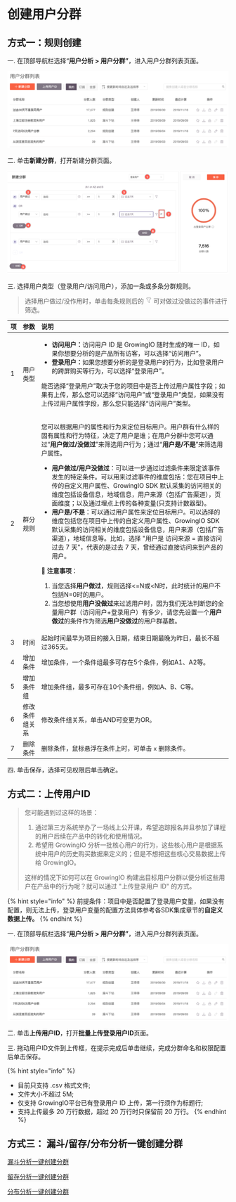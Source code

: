 # 创建用户分群

## 方式一：规则创建

一. 在顶部导航栏选择“**用户分析 &gt; 用户分群”**，进入用户分群列表页面。

![](../../../.gitbook/assets/image%20%28204%29.png)

二. 单击**新建分群**，打开新建分群页面。

![](../../../.gitbook/assets/image%20%28118%29.png)

三. 选择用户类型（登录用户/访问用户），添加一条或多条分群规则。

> 选择用户做过/没作用时，单击每条规则后的 ![](../../../.gitbook/assets/lou-dou.png) 可对做过没做过的事件进行筛选。

<table>
  <thead>
    <tr>
      <th style="text-align:left">&#x9879;</th>
      <th style="text-align:left">&#x53C2;&#x6570;</th>
      <th style="text-align:left">&#x8BF4;&#x660E;</th>
    </tr>
  </thead>
  <tbody>
    <tr>
      <td style="text-align:left">1</td>
      <td style="text-align:left">&#x7528;&#x6237;&#x7C7B;&#x578B;</td>
      <td style="text-align:left">
        <ul>
          <li><b>&#x8BBF;&#x95EE;&#x7528;&#x6237;&#xFF1A;</b>&#x8BBF;&#x95EE;&#x7528;&#x6237;
            ID &#x662F; GrowingIO &#x968F;&#x65F6;&#x751F;&#x6210;&#x7684;&#x552F;&#x4E00;
            ID&#xFF0C;&#x5982;&#x679C;&#x4F60;&#x60F3;&#x8981;&#x5206;&#x6790;&#x7684;&#x662F;&#x4EA7;&#x54C1;&#x6240;&#x6709;&#x8BBF;&#x5BA2;&#xFF0C;&#x53EF;&#x4EE5;&#x9009;&#x62E9;&#x201C;&#x8BBF;&#x95EE;&#x7528;&#x6237;&#x201D;&#x3002;</li>
          <li><b>&#x767B;&#x5F55;&#x7528;&#x6237;&#xFF1A;</b>&#x5982;&#x679C;&#x60A8;&#x60F3;&#x8981;&#x5206;&#x6790;&#x7684;&#x662F;&#x767B;&#x5F55;&#x7528;&#x6237;&#x7684;&#x884C;&#x4E3A;&#xFF0C;&#x6BD4;&#x5982;&#x767B;&#x5F55;&#x7528;&#x6237;&#x7684;&#x8DE8;&#x5C4F;&#x8D2D;&#x4E70;&#x7B49;&#x884C;&#x4E3A;&#xFF0C;&#x53EF;&#x4EE5;&#x9009;&#x62E9;&#x201C;&#x767B;&#x5F55;&#x7528;&#x6237;&#x201D;&#x3002;</li>
        </ul>
        <p>&#x80FD;&#x5426;&#x9009;&#x62E9;&#x201C;&#x767B;&#x5F55;&#x7528;&#x6237;&#x201D;&#x53D6;&#x51B3;&#x4E8E;&#x60A8;&#x7684;&#x9879;&#x76EE;&#x4E2D;&#x662F;&#x5426;&#x4E0A;&#x4F20;&#x8FC7;&#x7528;&#x6237;&#x5C5E;&#x6027;&#x5B57;&#x6BB5;&#xFF1B;&#x5982;&#x679C;&#x6709;&#x4E0A;&#x4F20;&#xFF0C;&#x90A3;&#x4E48;&#x60A8;&#x53EF;&#x4EE5;&#x9009;&#x62E9;&#x201C;&#x8BBF;&#x95EE;&#x7528;&#x6237;&#x201D;&#x6216;&#x201C;&#x767B;&#x5F55;&#x7528;&#x6237;&#x201D;&#x7C7B;&#x578B;&#xFF0C;&#x5982;&#x679C;&#x6CA1;&#x6709;&#x4E0A;&#x4F20;&#x8FC7;&#x7528;&#x6237;&#x5C5E;&#x6027;&#x5B57;&#x6BB5;&#xFF0C;&#x90A3;&#x4E48;&#x60A8;&#x53EA;&#x80FD;&#x9009;&#x62E9;&#x201C;&#x8BBF;&#x95EE;&#x7528;&#x6237;&#x201D;&#x7C7B;&#x578B;&#x3002;</p>
      </td>
    </tr>
    <tr>
      <td style="text-align:left">2</td>
      <td style="text-align:left">&#x7FA4;&#x5206;&#x89C4;&#x5219;</td>
      <td style="text-align:left">
        <p>&#x60A8;&#x53EF;&#x4EE5;&#x6839;&#x636E;&#x7528;&#x6237;&#x7684;&#x5C5E;&#x6027;&#x548C;&#x884C;&#x4E3A;&#x6765;&#x5B9A;&#x4F4D;&#x76EE;&#x6807;&#x7528;&#x6237;&#x3002;&#x7528;&#x6237;&#x7FA4;&#x6709;&#x4EC0;&#x4E48;&#x6837;&#x7684;&#x56FA;&#x6709;&#x5C5E;&#x6027;&#x548C;&#x884C;&#x4E3A;&#x7279;&#x5F81;&#xFF0C;&#x51B3;&#x5B9A;&#x4E86;&#x7528;&#x6237;&#x662F;&#x8C01;&#xFF1B;&#x5728;&#x7528;&#x6237;&#x5206;&#x7FA4;&#x4E2D;&#x60A8;&#x53EF;&#x4EE5;&#x901A;&#x8FC7;&#x201C;<b>&#x7528;&#x6237;&#x505A;&#x8FC7;/&#x6CA1;&#x505A;&#x8FC7;</b>&#x201D;&#x6765;&#x7B5B;&#x9009;&#x7528;&#x6237;&#x884C;&#x4E3A;&#xFF1B;&#x901A;&#x8FC7;&#x201C;<b>&#x7528;&#x6237;&#x662F;/&#x4E0D;&#x662F;</b>&#x201D;&#x6765;&#x7B5B;&#x9009;&#x7528;&#x6237;&#x5C5E;&#x6027;&#x3002;</p>
        <ul>
          <li><b>&#x7528;&#x6237;&#x505A;&#x8FC7;/&#x7528;&#x6237;&#x6CA1;&#x505A;&#x8FC7;</b>&#xFF1A;&#x53EF;&#x4EE5;&#x8FDB;&#x4E00;&#x6B65;&#x901A;&#x8FC7;&#x8FC7;&#x6EE4;&#x6761;&#x4EF6;&#x6765;&#x9650;&#x5B9A;&#x8BE5;&#x4E8B;&#x4EF6;&#x53D1;&#x751F;&#x7684;&#x7279;&#x5B9A;&#x6761;&#x4EF6;&#x3002;&#x53EF;&#x4EE5;&#x7528;&#x6765;&#x8FC7;&#x6EE4;&#x4E8B;&#x4EF6;&#x7684;&#x7EF4;&#x5EA6;&#x5305;&#x62EC;&#xFF1A;&#x60A8;&#x5728;&#x9879;&#x76EE;&#x4E2D;&#x4E0A;&#x4F20;&#x7684;&#x81EA;&#x5B9A;&#x4E49;&#x7528;&#x6237;&#x5C5E;&#x6027;&#x3001;GrowingIO
            SDK &#x9ED8;&#x8BA4;&#x91C7;&#x96C6;&#x7684;&#x8BBF;&#x95EE;&#x76F8;&#x5173;&#x7684;&#x7EF4;&#x5EA6;&#x5305;&#x62EC;&#x8BBE;&#x5907;&#x4FE1;&#x606F;&#xFF0C;&#x5730;&#x57DF;&#x4FE1;&#x606F;&#xFF0C;&#x7528;&#x6237;&#x6765;&#x6E90;&#xFF08;&#x5305;&#x62EC;&#x5E7F;&#x544A;&#x6E20;&#x9053;&#xFF09;&#xFF0C;&#x9875;&#x9762;&#x7EF4;&#x5EA6;&#xFF1B;&#x4EE5;&#x53CA;&#x901A;&#x8FC7;&#x57CB;&#x70B9;&#x4E0A;&#x4F20;&#x7684;&#x5404;&#x79CD;&#x53D8;&#x91CF;(&#x53EA;&#x652F;&#x6301;&#x8BA1;&#x6570;&#x5668;&#x578B;)&#x3002;</li>
          <li><b>&#x7528;&#x6237;&#x662F;/&#x4E0D;&#x662F;</b>&#xFF1A;&#x53EF;&#x4EE5;&#x901A;&#x8FC7;&#x7528;&#x6237;&#x5C5E;&#x6027;&#x6765;&#x5B9A;&#x4F4D;&#x76EE;&#x6807;&#x7528;&#x6237;&#x3002;&#x53EF;&#x4EE5;&#x9009;&#x62E9;&#x7684;&#x7EF4;&#x5EA6;&#x5305;&#x62EC;&#x60A8;&#x5728;&#x9879;&#x76EE;&#x4E2D;&#x4E0A;&#x4F20;&#x7684;&#x81EA;&#x5B9A;&#x4E49;&#x7528;&#x6237;&#x5C5E;&#x6027;&#x3001;GrowingIO
            SDK &#x9ED8;&#x8BA4;&#x91C7;&#x96C6;&#x7684;&#x8BBF;&#x95EE;&#x76F8;&#x5173;&#x7684;&#x7EF4;&#x5EA6;&#x5305;&#x62EC;&#x8BBE;&#x5907;&#x4FE1;&#x606F;&#xFF0C;&#x7528;&#x6237;&#x6765;&#x6E90;&#xFF08;&#x5305;&#x62EC;&#x5E7F;&#x544A;&#x6E20;&#x9053;&#xFF09;&#xFF0C;&#x5730;&#x57DF;&#x4FE1;&#x606F;&#x7B49;&#x3002;&#x6BD4;&#x5982;&#xFF0C;&#x9009;&#x62E9;
            &quot;&#x7528;&#x6237;&#x662F; &#x8BBF;&#x95EE;&#x6765;&#x6E90; = &#x76F4;&#x63A5;&#x8BBF;&#x95EE;
            &#x8FC7;&#x53BB; 7 &#x5929;&quot;&#xFF0C;&#x4EE3;&#x8868;&#x7684;&#x662F;&#x8FC7;&#x53BB;
            7 &#x5929;&#xFF0C;&#x66FE;&#x7ECF;&#x901A;&#x8FC7;&#x76F4;&#x63A5;&#x8BBF;&#x95EE;&#x6765;&#x5230;&#x4EA7;&#x54C1;&#x7684;&#x7528;&#x6237;&#x3002;</li>
        </ul>
        <p>&#x1F4D4; <b>&#x6CE8;&#x610F;&#x4E8B;&#x9879;</b>&#xFF1A;</p>
        <ol>
          <li>&#x5F53;&#x60A8;&#x9009;&#x62E9;<b>&#x7528;&#x6237;&#x505A;&#x8FC7;</b>&#xFF0C;&#x89C4;&#x5219;&#x9009;&#x62E9;&lt;=N&#x6216;&lt;N&#x65F6;&#xFF0C;&#x6B64;&#x65F6;&#x7EDF;&#x8BA1;&#x7684;&#x7528;&#x6237;&#x4E0D;&#x5305;&#x62EC;N=0&#x65F6;&#x7684;&#x7528;&#x6237;&#x3002;</li>
          <li>&#x5F53;&#x60A8;&#x60F3;&#x4F7F;&#x7528;<b>&#x7528;&#x6237;&#x6CA1;&#x505A;&#x8FC7;</b>&#x6765;&#x8FC7;&#x6EE4;&#x7528;&#x6237;&#x65F6;&#xFF0C;&#x56E0;&#x4E3A;&#x6211;&#x4EEC;&#x65E0;&#x6CD5;&#x5224;&#x65AD;&#x60A8;&#x7684;&#x5168;&#x91CF;&#x7528;&#x6237;&#x7FA4;&#xFF08;&#x8BBF;&#x95EE;&#x7528;&#x6237;+&#x767B;&#x5F55;&#x7528;&#x6237;&#xFF09;&#x6709;&#x591A;&#x5C11;&#xFF0C;&#x8BF7;&#x60A8;&#x5148;&#x8BBE;&#x7F6E;&#x4E00;&#x4E2A;<b>&#x7528;&#x6237;&#x505A;&#x8FC7;</b>&#x7684;&#x6761;&#x4EF6;&#x4F5C;&#x4E3A;&#x7B5B;&#x9009;<b>&#x7528;&#x6237;&#x6CA1;&#x505A;&#x8FC7;</b>&#x7684;&#x7528;&#x6237;&#x7FA4;&#x57FA;&#x6570;&#x3002;</li>
        </ol>
      </td>
    </tr>
    <tr>
      <td style="text-align:left">3</td>
      <td style="text-align:left">&#x65F6;&#x95F4;</td>
      <td style="text-align:left">&#x8D77;&#x59CB;&#x65F6;&#x95F4;&#x6700;&#x65E9;&#x4E3A;&#x9879;&#x76EE;&#x7684;&#x63A5;&#x5165;&#x65E5;&#x671F;&#xFF0C;&#x7ED3;&#x675F;&#x65E5;&#x671F;&#x6700;&#x665A;&#x4E3A;&#x6628;&#x65E5;&#xFF0C;&#x6700;&#x957F;&#x4E0D;&#x8D85;&#x8FC7;365&#x5929;&#x3002;</td>
    </tr>
    <tr>
      <td style="text-align:left">4</td>
      <td style="text-align:left">&#x589E;&#x52A0;&#x6761;&#x4EF6;</td>
      <td style="text-align:left">&#x589E;&#x52A0;&#x6761;&#x4EF6;&#xFF0C;&#x4E00;&#x4E2A;&#x6761;&#x4EF6;&#x7EC4;&#x6700;&#x591A;&#x53EF;&#x5B58;&#x5728;5&#x4E2A;&#x6761;&#x4EF6;&#xFF0C;&#x4F8B;&#x5982;A1&#x3001;A2&#x7B49;&#x3002;</td>
    </tr>
    <tr>
      <td style="text-align:left">5</td>
      <td style="text-align:left">&#x589E;&#x52A0;&#x6761;&#x4EF6;&#x7EC4;</td>
      <td style="text-align:left">&#x589E;&#x52A0;&#x6761;&#x4EF6;&#x7EC4;&#xFF0C;&#x6700;&#x591A;&#x53EF;&#x5B58;&#x5728;10&#x4E2A;&#x6761;&#x4EF6;&#x7EC4;&#xFF0C;&#x4F8B;&#x5982;A&#x3001;B&#x3001;C&#x7B49;&#x3002;</td>
    </tr>
    <tr>
      <td style="text-align:left">6</td>
      <td style="text-align:left">&#x4FEE;&#x6539;&#x6761;&#x4EF6;&#x7EC4;&#x5173;&#x7CFB;</td>
      <td style="text-align:left">&#x4FEE;&#x6539;&#x6761;&#x4EF6;&#x7EC4;&#x5173;&#x7CFB;&#xFF0C;&#x5355;&#x51FB;AND&#x53EF;&#x53D8;&#x66F4;&#x4E3A;OR&#x3002;</td>
    </tr>
    <tr>
      <td style="text-align:left">7</td>
      <td style="text-align:left">&#x5220;&#x9664;&#x6761;&#x4EF6;</td>
      <td style="text-align:left">&#x5220;&#x9664;&#x6761;&#x4EF6;&#xFF0C;&#x9F20;&#x6807;&#x60AC;&#x6D6E;&#x5728;&#x6761;&#x4EF6;&#x4E0A;&#x65F6;&#xFF0C;&#x53EF;&#x5355;&#x51FB; <code>x</code> &#x5220;&#x9664;&#x6761;&#x4EF6;&#x3002;</td>
    </tr>
  </tbody>
</table>四. 单击保存，选择可见权限后单击确定。

## 方式二：上传用户ID

> 您可能遇到过这样的场景：
>
> 1. 通过第三方系统举办了一场线上公开课，希望追踪报名并且参加了课程的用户后续在产品中的转化和使用情况。
> 2. 希望用 GrowingIO 分析一批核心用户的行为，这些核心用户是根据系统中用户的历史购买数据来定义的；但是不想把这些核心交易数据上传给 GrowingIO。
>
> 这样的情况下如何可以在 GrowingIO 构建出目标用户分群以便分析这些用户在产品中的行为呢？就可以通过 "上传登录用户 ID" 的方式。

{% hint style="info" %}
前提条件：项目中是否配置了登录用户变量，如果没有配置，则无法上传，登录用户变量的配置方法具体参考各SDK集成章节的**自定义数据上传。**
{% endhint %}

一. 在顶部导航栏选择“**用户分析 &gt; 用户分群”**，进入用户分群列表页面。

![](../../../.gitbook/assets/image%20%28204%29.png)

二. 单击**上传用户ID**，打开**批量上传登录用户ID**页面。

三. 拖动用户ID文件到上传框，在提示完成后单击继续，完成分群命名和权限配置后单击保存。

{% hint style="info" %}
* 目前只支持 .csv 格式文件;
* 文件大小不超过 5M;
* 仅支持 GrowingIO平台已有登录用户 ID 上传，第一行须作为标题行;
* 支持上传最多 20 万行数据，超过 20 万行时只保留前 20 万行。
{% endhint %}

## 方式三： 漏斗/留存/分布分析一键创建分群

[漏斗分析一键创建分群](../../product-analysis/funnel/create.md#yi-jian-chuang-jian-fen-qun)

[留存分析一键创建分群](../../product-analysis/retention/create.md#yi-jian-chuang-jian-fen-qun)

[分布分析一键创建分群](../../product-analysis/frequency/create.md#yi-jian-chuang-jian-fen-qun)

